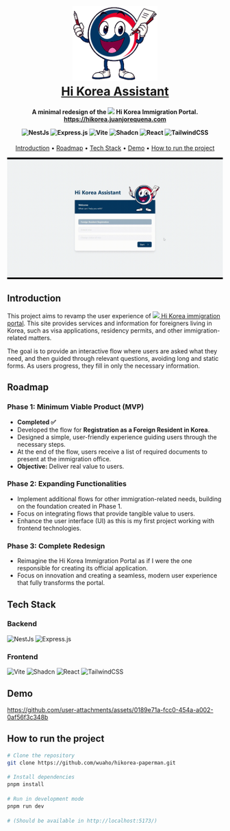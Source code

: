 <h1 align="center" >
  <a href="https://hikorea.juanjorequena.com" target="_blank">
    <img src="media/hikorea-mascot.png" alt="HiKorea Mascot" width="200" />
    <br>
    Hi Korea Assistant
    <br>
  </a>
</h1>
<h4 align="center">A minimal redesign of the <img src="https://cdn-icons-png.flaticon.com/512/197/197582.png" width="13"/> Hi Korea Immigration Portal.
<br>
<a href="https://hikorea.juanjorequena.com" target="_blank"> https://hikorea.juanjorequena.com </a> 
<p align="center">

![NestJs](https://img.shields.io/badge/-NestJs-ea2845?style=for-the-badge&logo=nestjs&logoColor=white)
![Express.js](https://img.shields.io/badge/express.js-%23404d59.svg?style=for-the-badge&logo=express&logoColor=%2361DAFB)
![Vite](https://img.shields.io/badge/vite-%23646CFF.svg?style=for-the-badge&logo=vite&logoColor=white)
![Shadcn](https://img.shields.io/badge/shadcn%2Fui-000000?style=for-the-badge&logo=shadcnui&logoColor=white)
![React](https://img.shields.io/badge/react-%2320232a.svg?style=for-the-badge&logo=react&logoColor=%2361DAFB)
![TailwindCSS](https://img.shields.io/badge/tailwindcss-%2338B2AC.svg?style=for-the-badge&logo=tailwind-css&logoColor=white)

</p>
</h4>
<p align="center">
  <a href="#introduction">Introduction</a> •
  <a href="#roadmap">Roadmap</a> •
  <a href="#tech-stack">Tech Stack</a> •
  <a href="#demo">Demo</a> •
  <a href="#how-to-run-the-project">How to run the project</a>
</p>

![Hi Korea Quick Demo](media/HiKoreaQuickDemo.gif)

## Introduction

This project aims to revamp the user experience of [<img src="https://cdn-icons-png.flaticon.com/512/197/197582.png" width="13"/> Hi Korea immigration portal](https://www.hikorea.go.kr/Main.pt). This site provides services and information for foreigners living in Korea, such as visa applications, residency permits, and other immigration-related matters.

The goal is to provide an interactive flow where users are asked what they need, and then guided through relevant questions, avoiding long and static forms. As users progress, they fill in only the necessary information.

## Roadmap

### **Phase 1: Minimum Viable Product (MVP)**

- **Completed ✅**
- Developed the flow for **Registration as a Foreign Resident in Korea**.
- Designed a simple, user-friendly experience guiding users through the necessary steps.
- At the end of the flow, users receive a list of required documents to present at the immigration office.
- **Objective:** Deliver real value to users.

### **Phase 2: Expanding Functionalities**

- Implement additional flows for other immigration-related needs, building on the foundation created in Phase 1.
- Focus on integrating flows that provide tangible value to users.
- Enhance the user interface (UI) as this is my first project working with frontend technologies.

### **Phase 3: Complete Redesign**

- Reimagine the Hi Korea Immigration Portal as if I were the one responsible for creating its official application.
- Focus on innovation and creating a seamless, modern user experience that fully transforms the portal.

## Tech Stack

### Backend

![NestJs](https://img.shields.io/badge/-NestJs-ea2845?style=for-the-badge&logo=nestjs&logoColor=white)
![Express.js](https://img.shields.io/badge/express.js-%23404d59.svg?style=for-the-badge&logo=express&logoColor=%2361DAFB)

### Frontend

![Vite](https://img.shields.io/badge/vite-%23646CFF.svg?style=for-the-badge&logo=vite&logoColor=white)
![Shadcn](https://img.shields.io/badge/shadcn%2Fui-000000?style=for-the-badge&logo=shadcnui&logoColor=white)
![React](https://img.shields.io/badge/react-%2320232a.svg?style=for-the-badge&logo=react&logoColor=%2361DAFB)
![TailwindCSS](https://img.shields.io/badge/tailwindcss-%2338B2AC.svg?style=for-the-badge&logo=tailwind-css&logoColor=white)

## Demo

https://github.com/user-attachments/assets/0189e71a-fcc0-454a-a002-0af56f3c348b

## How to run the project

```bash
# Clone the repository
git clone https://github.com/wuaho/hikorea-paperman.git

# Install dependencies
pnpm install

# Run in development mode
pnpm run dev

# (Should be available in http://localhost:5173/)
```
